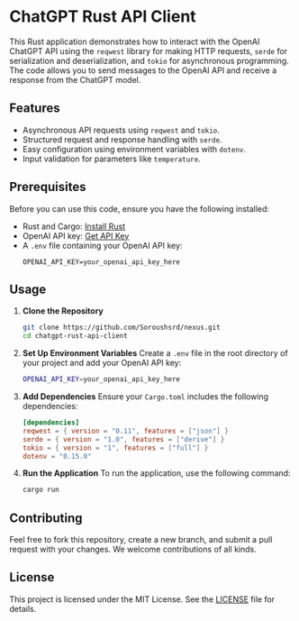 # ChatGPT Rust API Client

This Rust application demonstrates how to interact with the OpenAI ChatGPT API using the `reqwest` library for making HTTP requests, `serde` for serialization and deserialization, and `tokio` for asynchronous programming. The code allows you to send messages to the OpenAI API and receive a response from the ChatGPT model.

## Features

- Asynchronous API requests using `reqwest` and `tokio`.
- Structured request and response handling with `serde`.
- Easy configuration using environment variables with `dotenv`.
- Input validation for parameters like `temperature`.

## Prerequisites

Before you can use this code, ensure you have the following installed:

- Rust and Cargo: [Install Rust](https://www.rust-lang.org/tools/install)
- OpenAI API key: [Get API Key](https://beta.openai.com/signup/)
- A `.env` file containing your OpenAI API key:
  ```
  OPENAI_API_KEY=your_openai_api_key_here
  ```

## Usage

1. **Clone the Repository**
   ```sh
   git clone https://github.com/Soroushsrd/nexus.git
   cd chatgpt-rust-api-client
   ```

2. **Set Up Environment Variables**
   Create a `.env` file in the root directory of your project and add your OpenAI API key:
   ```sh
   OPENAI_API_KEY=your_openai_api_key_here
   ```

3. **Add Dependencies**
   Ensure your `Cargo.toml` includes the following dependencies:
   ```toml
   [dependencies]
   reqwest = { version = "0.11", features = ["json"] }
   serde = { version = "1.0", features = ["derive"] }
   tokio = { version = "1", features = ["full"] }
   dotenv = "0.15.0"
   ```

4. **Run the Application**
   To run the application, use the following command:
   ```sh
   cargo run
   ```


## Contributing

Feel free to fork this repository, create a new branch, and submit a pull request with your changes. We welcome contributions of all kinds.

## License

This project is licensed under the MIT License. See the [LICENSE](LICENSE) file for details.
